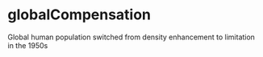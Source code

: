# globalCompensation
Global human population switched from density enhancement to limitation in the 1950s
